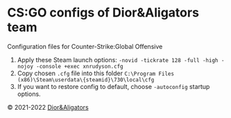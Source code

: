 # CS:GO configs of Dior&amp;Aligators team

Configuration files for Counter-Strike:Global Offensive

1. Apply these Steam launch options: `-novid -tickrate 128 -full -high -nojoy -console +exec xnrudyson.cfg`
2. Copy chosen `.cfg` file into this folder `C:\Program Files (x86)\Steam\userdata\{steamid}\730\local\cfg`
3. If you want to restore config to default, choose `-autoconfig` startup options.

© 2021-2022 [Dior&amp;Aligators](https://steamcommunity.com/groups/aligatorsss)
